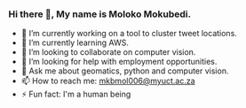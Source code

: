### Hi there 👋, My name is Moloko Mokubedi.

- 🔭 I’m currently working on a tool to cluster tweet locations.
- 🌱 I’m currently learning AWS.
- 👯 I’m looking to collaborate on computer vision.
- 🤔 I’m looking for help with employment opportunities.
- 💬 Ask me about geomatics, python and computer vision.
- 📫 How to reach me: mkbmol006@myuct.ac.za
- ⚡ Fun fact: I'm a human being
